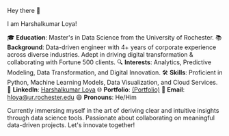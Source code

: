 Hey there 👋

I am Harshalkumar Loya!

🎓 **Education**: Master's in Data Science from the University of Rochester.
📚 **Background**: Data-driven engineer with 4+ years of corporate experience across diverse industries. Adept in driving digital transformation & collaborating with Fortune 500 clients.
🔍 **Interests**: Analytics, Predictive Modeling, Data Transformation, and Digital Innovation.
🛠 **Skills**: Proficient in Python, Machine Learning Models, Data Visualization, and Cloud Services.
🔗 **LinkedIn**: [Harshalkumar Loya](https://linkedin.com/in/harshalloya/)
🌐 **Portfolio**: [(Portfolio)](https://hloya55.github.io/harshal.github.io/)
📧 **Email**: [hloya@ur.rochester.edu](mailto:hloya@ur.rochester.edu)
😄 **Pronouns**: He/Him

Currently immersing myself in the art of deriving clear and intuitive insights through data science tools. Passionate about collaborating on meaningful data-driven projects. Let's innovate together!
